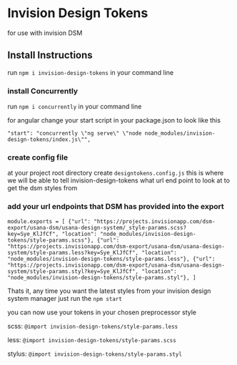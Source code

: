 # Invision Design Tokens
for use with invision DSM

## Install Instructions

run `npm i invision-design-tokens` in your command line

### install Concurrently

 run `npm i concurrently` in your command line

for angular change your start script in your package.json to look like this

`"start": "concurrently \"ng serve\" \"node node_modules/invision-design-tokens/index.js\"",`


### create config file

at your project root directory create `designtokens.config.js`
this is where we will be able to tell invision-design-tokens what url end point to look at to get the dsm styles from

### add your url endpoints that DSM has provided into the export

`module.exports = [
  {"url": "https://projects.invisionapp.com/dsm-export/usana-dsm/usana-design-system/_style-params.scss?key=Sye_KlJfCf",
    "location": "node_modules/invision-design-tokens/style-params.scss"},
  {"url": "https://projects.invisionapp.com/dsm-export/usana-dsm/usana-design-system/style-params.less?key=Sye_KlJfCf",
    "location": "node_modules/invision-design-tokens/style-params.less"},
  {"url": "https://projects.invisionapp.com/dsm-export/usana-dsm/usana-design-system/style-params.styl?key=Sye_KlJfCf",
    "location": "node_modules/invision-design-tokens/style-params.styl"},
]`


Thats it, any time you want the latest styles from your invision design system manager just run the `npm start`

you can now use your tokens in your chosen preprocessor style

scss: `@import invision-design-tokens/style-params.less`

less: `@import invision-design-tokens/style-params.scss`

stylus: `@import invision-design-tokens/style-params.styl`



